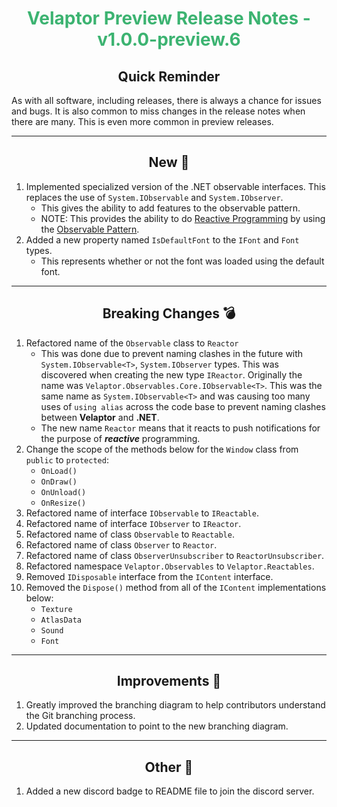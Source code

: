 <h1 align="center" style='color:mediumseagreen;font-weight:bold'>Velaptor Preview Release Notes - v1.0.0-preview.6</h1>

<h2 align="center" style='font-weight:bold'>Quick Reminder</h2>

As with all software, including releases, there is always a chance for issues and bugs.  It is also common to miss changes in the release notes when there are many.  This is even more common in preview releases.

---

<h2 style="font-weight:bold" align="center">New 🎉</h2>

1. Implemented specialized version of the .NET observable interfaces. This replaces the use of `System.IObservable` and `System.IObserver`.
    - This gives the ability to add features to the observable pattern.
    - NOTE: This provides the ability to do [Reactive Programming](https://en.wikipedia.org/wiki/Reactive_programming) by using the [Observable Pattern](https://www.google.com/url?sa=t&rct=j&q=&esrc=s&source=web&cd=&cad=rja&uact=8&ved=2ahUKEwj81ZHM3dL1AhVtk4kEHQkbCygQFnoECCEQAQ&url=https%3A%2F%2Fdocs.microsoft.com%2Fen-us%2Fdotnet%2Fstandard%2Fevents%2Fobserver-design-pattern&usg=AOvVaw1J3tfvEfjKtYOxvZEXY3sk).
2. Added a new property named `IsDefaultFont` to the `IFont` and `Font` types.
    -  This represents whether or not the font was loaded using the default font.

---

<h2 style="font-weight:bold" align="center">Breaking Changes 💣</h2>

1. Refactored name of the `Observable` class to `Reactor`
    - This was done due to prevent naming clashes in the future with `System.IObservable<T>`, `System.IObserver` types.  This was discovered when creating the new type `IReactor`.  Originally the name was `Velaptor.Observables.Core.IObservable<T>`.  This was the same name as `System.IObservable<T>` and was causing too many uses of `using alias` across the code base to prevent naming clashes between **Velaptor** and **.NET**.
    - The new name `Reactor` means that it reacts to push notifications for the purpose of **_reactive_** programming.
2. Change the scope of the methods below for the `Window` class from `public` to `protected`:
    - `OnLoad()`
    - `OnDraw()`
    - `OnUnload()`
    - `OnResize()`
3. Refactored name of interface `IObservable` to `IReactable`.
4. Refactored name of interface `IObserver` to `IReactor`.
5. Refactored name of class `Observable` to `Reactable`.
6. Refactored name of class `Observer` to `Reactor`.
7. Refactored name of class `ObserverUnsubscriber` to `ReactorUnsubscriber`.
8. Refactored namespace `Velaptor.Observables` to `Velaptor.Reactables`.
9. Removed `IDisposable` interface from the `IContent` interface.
10. Removed the `Dispose()` method from all of the `IContent` implementations below:
    - `Texture`
    - `AtlasData`
    - `Sound`
    - `Font`

---

<h2 style="font-weight:bold" align="center">Improvements 🌟</h2>

1. Greatly improved the branching diagram to help contributors understand the Git branching process.
2. Updated documentation to point to the new branching diagram.

---

<h2 style="font-weight:bold" align="center">Other 👏</h2>

1. Added a new discord badge to README file to join the discord server.

